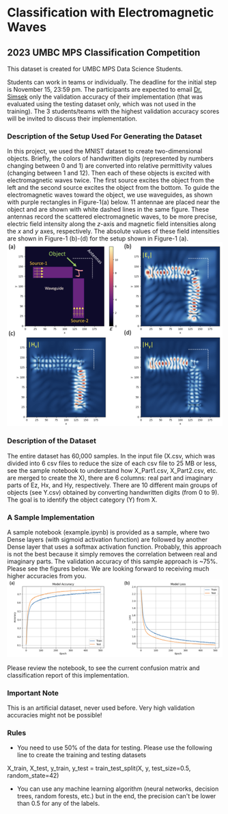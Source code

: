# Classification with Electromagnetic Waves

## 2023 UMBC MPS Classification Competition
This dataset is created for UMBC MPS Data Science Students. 

Students can work in teams or individually. The deadline for the initial step is November 15, 23:59 pm. The participants are expected to email [Dr. Simsek](mailto:simsek@umbc.edu) only the validation accuracy of their implementation (that was evaluated using the testing dataset only, which was not used in the training). The 3 students/teams with the highest validation accuracy scores will be invited to discuss their implementation. 

### Description of the Setup Used For Generating the Dataset
In this project, we used the MNIST dataset to create two-dimensional objects. Briefly, the colors of handwritten digits (represented by numbers changing between 0 and 1) are converted into relative permittivity values (changing between 1 and 12). Then each of these objects is excited with electromagnetic waves twice. The first source excites the object from the left and the second source excites the object from the bottom. To guide the electromagnetic waves toward the object, we use waveguides, as shown with purple rectangles in Figure-1(a) below. 11 antennae are placed near the object and are shown with white dashed lines in the same figure. These antennas record the scattered electromagnetic waves, to be more precise, electric field intensity along the $z$-axis and magnetic field intensities along the $x$ and $y$ axes, respectively. The absolute values of these field intensities are shown in Figure-1 (b)-(d) for the setup shown in Figure-1 (a).
<img src="https://github.com/simsekergun/EMcat/blob/main/figures/main_figure.png?raw=true" width="600"/>

### Description of the Dataset
The entire dataset has 60,000 samples. In the input file (X.csv, which was divided into 6 csv files to reduce the size of each csv file to 25 MB or less, see the sample notebook to understand how X_Part1.csv, X_Part2.csv, etc. are merged to create the X), there are 6 columns: real part and imaginary parts of Ez, Hx, and Hy, respectively. There are 10 different main groups of objects (see Y.csv) obtained by converting handwritten digits (from 0 to 9). The goal is to identify the object category (Y) from X.

### A Sample Implementation
A sample notebook (example.ipynb) is provided as a sample, where two Dense layers (with sigmoid activation function) are followed by another Dense layer that uses a softmax activation function. Probably, this approach is not the best because it simply removes the correlation between real and imaginary parts. The validation accuracy of this sample approach is ~75%. Please see the figures below. We are looking forward to receiving much higher accuracies from you. 
<img src="https://github.com/simsekergun/EMcat/blob/main/figures/Acc_Loss.png?raw=true" width="600"/>


Please review the notebook, to see the current confusion matrix and classification report of this implementation.


### Important Note
This is an artificial dataset, never used before. Very high validation accuracies might not be possible!

### Rules
 -  You need to use 50% of the data for testing. Please use the following line to create the training and testing datasets
   
X_train, X_test, y_train, y_test = train_test_split(X, y, test_size=0.5, random_state=42)
 -  You can use any machine learning algorithm (neural networks, decision trees, random forests, etc.) but in the end, the precision can't be lower than 0.5 for any of the labels.
